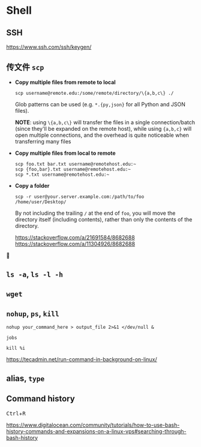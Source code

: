 # Shell

## SSH

https://www.ssh.com/ssh/keygen/

## 传文件 `scp`

- **Copy multiple files from remote to local**

  ```shell
  scp username@remote.edu:/some/remote/directory/\{a,b,c\} ./
  ```

  Glob patterns can be used (e.g. `*.{py,json}` for all Python and JSON files).

  **NOTE**: using `\{a,b,c\}` will transfer the files in a single connection/batch (since they'll be expanded on the remote host), while using `{a,b,c}` will open multiple connections, and the overhead is quite noticeable when transferring many files

- **Copy multiple files from local to remote**

  ```shell
  scp foo.txt bar.txt username@remotehost.edu:~
  scp {foo,bar}.txt username@remotehost.edu:~
  scp *.txt username@remotehost.edu:~
  ```

- **Copy a folder**

  ```shell
  scp -r user@your.server.example.com:/path/to/foo /home/user/Desktop/
  ```

  By not including the trailing `/` at the end of `foo`, you will move the directory itself (including contents), rather than only the contents of the directory.

  <https://stackoverflow.com/a/21691584/8682688>
  <https://stackoverflow.com/a/11304926/8682688>

<!-- 按功能总结 -->

🚧

## `ls -a`, `ls -l -h`

## `wget`

## `nohup`, `ps`, `kill`

```
nohup your_command_here > output_file 2>&1 </dev/null &

jobs

kill %i
```

https://tecadmin.net/run-command-in-background-on-linux/

## alias, `type`

## Command history

<kbd>Ctrl</kbd>+<kbd>R</kbd>

https://www.digitalocean.com/community/tutorials/how-to-use-bash-history-commands-and-expansions-on-a-linux-vps#searching-through-bash-history
